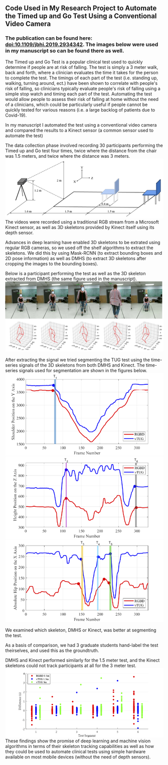## Code Used in My Research Project to Automate the Timed up and Go Test Using a Conventional Video Camera
### The publication can be found here: [doi:10.1109/jbhi.2019.2934342](https://ieeexplore.ieee.org/document/8793176). The images below were used in my manuscript so can be found there as well.
The Timed up and Go Test is a popular clinical test used to quickly determine if people are at risk of falling. The test is simply a 3 meter walk, back and forth, where a clinician evaluates the time it takes for the person to complete the test. The timings of each part of the test (i.e. standing up, walking, turning around, ect.) have been shown to correlate with people's risk of falling, so clinicians typically evaluate people's risk of falling using a simple stop watch and timing each part of the test. Automating the test would allow people to assess their risk of falling at home without the need of a clinicians, which could be particularly useful if people cannot be quickly tested for various reasons (i.e. a large backlog of patients due to Covid-19).

In my manuscript I automated the test using a conventional video camera and compared the results to a Kinect sensor (a common sensor used to automate the test)

The data collection phase involved recording 30 participants performing the Timed up and Go test four times, twice where the distance from the chair was 1.5 meters, and twice where the distance was 3 meters. 
![alt text](https://github.com/plizeeee/Automation-of-Fall-Detection-Test-For-Elderly-People-Using-Machine-Vision/blob/main/Images/Figure1.png)
The videos were recorded using a traditional RGB stream from a Microsoft Kinect sensor, as well as 3D skeletons provided by Kinect itself using its depth sensor.

Advances in deep learning have enabled 3D skeletons to be extrated using regular RGB cameras, so we used off the shelf algorithms to extract the skeletons. We did this by using Mask-RCNN (to extract bounding boxes and 2D pose information) as well as DMHS (to extract 3D skeletons after cropping the images to the bounding boxes).

Below is a participant performing the test as well as the 3D skeleton extracted from DMHS (the same figure used in the manuscript).
![alt text](https://github.com/plizeeee/Automation-of-Fall-Detection-Test-For-Elderly-People-Using-Machine-Vision/blob/main/Images/Figure3.png)

After extracting the signal we tried segmenting the TUG test using the time-series signals of the 3D skeletons from both DMHS and Kinect. The time-series signals used for segmentation are shown in the figures below.
![alt text](https://github.com/plizeeee/Automation-of-Fall-Detection-Test-For-Elderly-People-Using-Machine-Vision/blob/main/Images/Figure5a.png)
![alt text](https://github.com/plizeeee/Automation-of-Fall-Detection-Test-For-Elderly-People-Using-Machine-Vision/blob/main/Images/Figure5b.png)
![alt text](https://github.com/plizeeee/Automation-of-Fall-Detection-Test-For-Elderly-People-Using-Machine-Vision/blob/main/Images/Figure5c.png)

We examined which skeleton, DMHS or Kinect, was better at segmenting the test.

As a basis of comparison, we had 3 graduate students hand-label the test theirselves, and used this as the groundtruth.

DMHS and Kinect performed similarly for the 1.5 meter test, and the Kinect skeletons could not track participants at all for the 3 meter test.
![alt text](https://github.com/plizeeee/Automation-of-Fall-Detection-Test-For-Elderly-People-Using-Machine-Vision/blob/main/Images/Figure6.png)
These findings show the promise of deep learning and machine vision algorithms in terms of their skeleton tracking capabilities as well as how they could be used to automate clinical tests using simple hardware available on most mobile devices (without the need of depth sensors).
